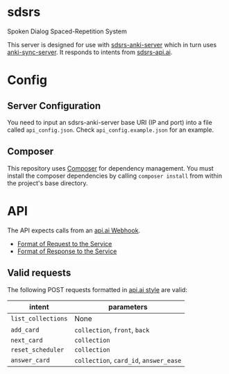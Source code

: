 # sdsrs
Spoken Dialog Spaced-Repetition System

This server is designed for use with [sdsrs-anki-server](https://github.com/austin226/sdsrs-anki-server) which in turn uses [anki-sync-server](https://github.com/dsnopek/anki-sync-server). It responds to intents from [sdsrs-api.ai](https://github.com/austin226/sdsrs-api.ai).

# Config
## Server Configuration
You need to input an sdsrs-anki-server base URI (IP and port) into a file called `api_config.json`. Check `api_config.example.json` for an example.

## Composer
This repository uses [Composer](https://getcomposer.org/) for dependency management. You must install the composer dependencies by calling `composer install` from within the project's base directory.

# API
The API expects calls from an <a href="https://docs.api.ai/docs/webhook">api.ai Webhook</a>.
* <a href="https://docs.api.ai/docs/webhook#section-format-of-request-to-the-service">Format of Request to the Service</a>
* <a href="https://docs.api.ai/docs/webhook#section-format-of-response-from-the-service">Format of Response to the Service</a>

## Valid requests
The following POST requests formatted in <a href="https://docs.api.ai/docs/webhook#section-format-of-request-to-the-service">api.ai style</a> are valid:

| intent                | parameters                                |
|-----------------------|-------------------------------------------|
| `list_collections`    | None                                      |
| `add_card`            | `collection`, `front`, `back`             |
| `next_card`           | `collection`                              |
| `reset_scheduler`     | `collection`                              |
| `answer_card`         | `collection`, `card_id`, `answer_ease`    |

